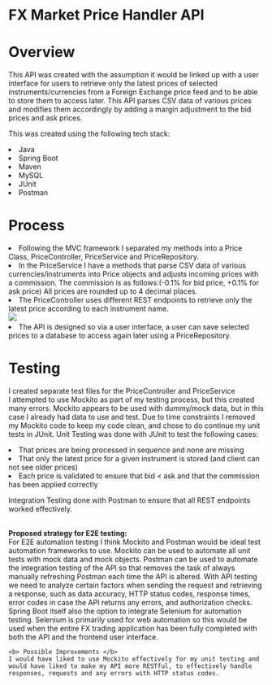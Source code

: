 # FX Market Price Handler API
# Overview
This API was created with the assumption it would be linked up with a user interface for users to retrieve only the latest prices of selected instruments/currencies from a Foreign Exchange price feed and to be able to store them to access later. This API parses CSV data of various prices and modifies them accordingly by adding a margin adjustment to the bid prices and ask prices.  


This was created using the following tech stack:
<li>Java
  <li>Spring Boot
    <li>Maven
      <li>MySQL
        <li>JUnit
          <li>Postman

            
# Process
 <li> Following the MVC framework I separated my methods into a Price Class, PriceController, PriceService and PriceRepository. 
   <li>In the PriceService I have a methods that parse CSV data of various currencies/instruments into Price objects and adjusts incoming prices with a commission. The commission is as follows:(-0.1% for bid price, +0.1% for ask price) All prices are rounded up to 4 decimal places.
<li>The PriceController uses different REST endpoints to retrieve only the latest price according to each instrument name.
<br>
  <img src="https://user-images.githubusercontent.com/37534696/172996666-3ee29d3f-a565-4c82-a581-f9f23c58a85b.png"/>
  <br>
<li>The API is designed so via a user interface, a user can save selected prices to a database to access again later using a PriceRepository.
  
  # Testing
  I created separate test files for the PriceController and PriceService
  <br>
  I attempted to use Mockito as part of my testing process, but this created many errors. Mockito appears to be used with dummy/mock data, but in this case I already had data to use and test. Due to time constraints I removed my Mockito code to keep my code clean, and chose to do continue my unit tests in JUnit. Unit Testing was done with JUnit to test the following cases:
 <li> That prices are being processed in sequence and none are missing
 <li> That only the latest price for a given instrument is stored (and client can not see older prices)
  <li> Each price is validated to ensure that bid < ask and that the commission has been applied correctly
    
 Integration Testing done with Postman to ensure that all REST endpoints worked effectively.
                                                                                                              
 <br><b>Proposed strategy for E2E testing:</b>
    <br>
 For E2E automation testing I think Mockito and Postman would be ideal test automation frameworks to use. Mockito can be used to automate all unit tests with mock data and mock objects. Postman can be used to automate the integration testing of the API so that removes the task of always manually refreshing Postman each time the API is altered. With API testing we need to analyze certain factors when sending the request and retrieving a response, such as data accuracy, HTTP status codes, response times, error codes in case the API returns any errors, and authorization checks. Spring Boot itself also the option to integrate Selenium for automation testing. Selenium is primarily used for web automation so this would be used when the entire FX trading application has been fully completed with both the API and the frontend user interface. 
    
    <b> Possible Improvements </b>
    I would have liked to use Mockito effectively for my unit testing and would have liked to make my API more RESTful, to effectively handle responses, requests and any errors with HTTP status codes.
                                                                                                            
 
